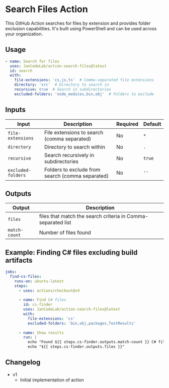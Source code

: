 # Search Files Action

This GitHub Action searches for files by extension and provides folder exclusion capabilities. It's built using PowerShell and can be used across your organization.

## Usage

```yaml
- name: Search for files
  uses: JanCodeLab/action-search-files@latest
  id: search
  with:
    file-extensions: 'cs,js,ts'  # Comma-separated file extensions
    directory: 'src'  # Directory to search in
    recursive: true  # Search in subdirectories
    excluded-folders: 'node_modules,bin,obj'  # Folders to exclude
```

## Inputs

| Input | Description | Required | Default |
|-------|-------------|----------|---------|
| `file-extensions` | File extensions to search (comma separated) | No | `*` |
| `directory` | Directory to search within | No | `.` |
| `recursive` | Search recursively in subdirectories | No | `true` |
| `excluded-folders` | Folders to exclude from search (comma separated) | No | `''` |

## Outputs

| Output | Description |
|--------|-------------|
| `files` | files that match the search criteria in Comma-separated list |
| `match-count` | Number of files found |

## Example: Finding C# files excluding build artifacts

```yaml
jobs:
  find-cs-files:
    runs-on: ubuntu-latest
    steps:
      - uses: actions/checkout@v4
      
      - name: Find C# files
        id: cs-finder
        uses: JanCodeLab/action-search-files@latest
        with:
          file-extensions: 'cs'
          excluded-folders: 'bin,obj,packages,TestResults'
          
      - name: Show results
        run: |
          echo "Found ${{ steps.cs-finder.outputs.match-count }} C# files"
          echo "${{ steps.cs-finder.outputs.files }}"
```

## Changelog
- v1
  - Initial implementation of action